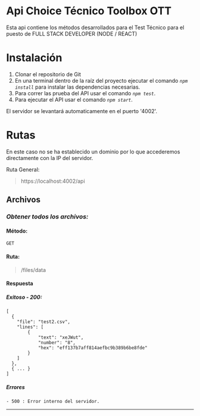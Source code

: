 # Api Choice Técnico Toolbox OTT

Esta api contiene los métodos desarrollados para el Test Técnico para el puesto de FULL STACK DEVELOPER (NODE / REACT)

# Instalación

1. Clonar el repositorio de Git
2. En una terminal dentro de la raíz del proyecto ejecutar el comando _`npm install`_ para instalar las dependencias necesarias.
3. Para correr las prueba del API usar el comando _`npm test`_.
4. Para ejecutar el API usar el comando _`npm start`_.

El servidor se levantará automaticamente en el puerto '4002'.

# Rutas 
En este caso no se ha establecido un dominio por lo que accederemos directamente con la IP del servidor.

Ruta General:
> https://localhost:4002/api

## Archivos
### **_Obtener todos los archivos:_**
#### Método:
    GET
#### Ruta: 
> /files/data
#### Respuesta
##### Exitoso - 200:
    [
      {
        "file": "test2.csv",
        "lines": [
            {
                "text": "xeJWut",
                "number": "8",
                "hex": "eff137b7aff814aefbc9b389b6be8fde"
            }
        ]
      }, 
      { ... }
    ]
##### Errores
    - 500 : Error interno del servidor.
---